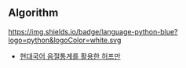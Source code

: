 ## Algorithm

https://img.shields.io/badge/language-python-blue?logo=python&logoColor=white.svg


- [현대국어 음절통계를 활용한 허프만 ](URL "URL 제목")

